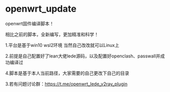 # openwrt_update
openwrt固件编译脚本！

相比之前的脚本，全新编写，更加精准和科学！

1.平台是基于win10 wsl2环境 当然自己改改就可以Linux上

2.前提是自己配置好了lean大佬lede源码，以及配置好openclash、passwall并成功编译过

4.脚本是基于本人当前路径，大家需要的自己更改下自己的目录

3.若有问题讨论群：https://t.me/openwrt_lede_v2ray_plugin

